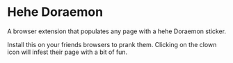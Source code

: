 # Hehe Doraemon
A browser extension that populates any page with a hehe Doraemon sticker.

Install this on your friends browsers to prank them. Clicking on the clown icon will infest their page with a bit of fun.
